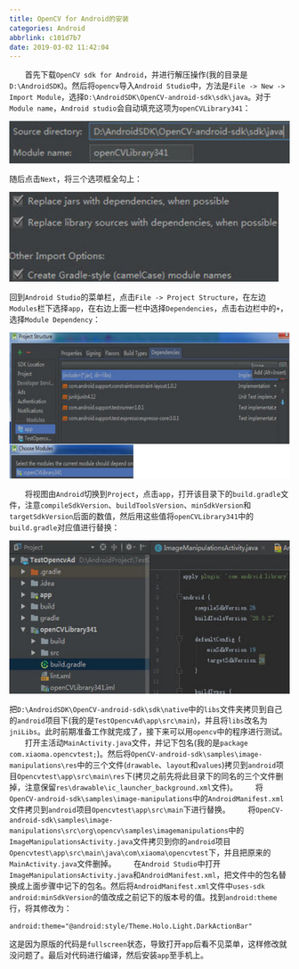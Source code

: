 ```yaml
---
title: OpenCV for Android的安装
categories: Android
abbrlink: c101d7b7
date: 2019-03-02 11:42:04
---
```

&emsp;&emsp;首先下载`OpenCV sdk for Android`，并进行解压操作(我的目录是`D:\AndroidSDK`)。然后将`opencv`导入`Android Studio`中，方法是`File -> New -> Import Module`，选择`D:\AndroidSDK\OpenCV-android-sdk\sdk\java`。对于`Module name`，`Android studio`会自动填充这项为`openCVLibrary341`：

<img src="./OpenCV for Android的安装/1.png">

随后点击`Next`，将三个选项框全勾上：

<img src="./OpenCV for Android的安装/2.png">

回到`Android Studio`的菜单栏，点击`File -> Project Structure`，在左边`Modules`栏下选择`app`，在右边上面一栏中选择`Dependencies`，点击右边栏中的`+`，选择`Module Dependency`：

<img src="./OpenCV for Android的安装/3.png" height="262" width="682">

&emsp;&emsp;将视图由`Android`切换到`Project`，点击`app`，打开该目录下的`build.gradle`文件，注意`compileSdkVersion`、`buildToolsVersion`、`minSdkVersion`和`targetSdkVersion`后面的数值，然后用这些值将`openCVLibrary341`中的`build.gradle`对应值进行替换：

<img src="./OpenCV for Android的安装/4.png" height="275" width="548">

把`D:\AndroidSDK\OpenCV-android-sdk\sdk\native`中的`libs`文件夹拷贝到自己的`android`项目下(我的是`TestOpencvAd\app\src\main`)，并且将`libs`改名为`jniLibs`。此时前期准备工作就完成了，接下来可以用`opencv`中的程序进行测试。
&emsp;&emsp;打开主活动`MainActivity.java`文件，并记下包名(我的是`package com.xiaoma.opencvtest;`)。然后将`OpenCV-android-sdk\samples\image-manipulations\res`中的三个文件(`drawable`、`layout`和`values`)拷贝到`android`项目`Opencvtest\app\src\main\res`下(拷贝之前先将此目录下的同名的三个文件删掉，注意保留`res\drawable\ic_launcher_background.xml`文件)。
&emsp;&emsp;将`OpenCV-android-sdk\samples\image-manipulations`中的`AndroidManifest.xml`文件拷贝到`android`项目`Opencvtest\app\src\main`下进行替换。
&emsp;&emsp;将`OpenCV-android-sdk\samples\image-manipulations\src\org\opencv\samples\imagemanipulations`中的`ImageManipulationsActivity.java`文件拷贝到你的`android`项目`Opencvtest\app\src\main\java\com\xiaoma\opencvtest`下，并且把原来的`MainActivity.java`文件删掉。
&emsp;&emsp;在`Android Studio`中打开`ImageManipulationsActivity.java`和`AndroidManifest.xml`，把文件中的包名替换成上面步骤中记下的包名。然后将`AndroidManifest.xml`文件中`uses-sdk android:minSdkVersion`的值改成之前记下的版本号的值。找到`android:theme`行，将其修改为：

``` xml
android:theme="@android:style/Theme.Holo.Light.DarkActionBar"
```

这是因为原版的代码是`fullscreen`状态，导致打开`app`后看不见菜单，这样修改就没问题了。最后对代码进行编译，然后安装`app`至手机上。